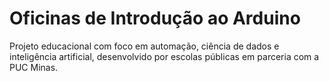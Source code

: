 # Oficinas de Introdução ao Arduino

Projeto educacional com foco em automação, ciência de dados e inteligência artificial, desenvolvido por escolas públicas em parceria com a PUC Minas.
